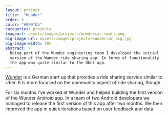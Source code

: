 ```yaml
---
layout: project
title:  "Wunder"
order: 5
color: "#009fbb"
categories: projects
imageurl: assets/images/projects/wundercar_small.png
big-image-url: assets/images/projects/wundercar_big.jpg
big-image-width: 70%
abstract: >
  Being part of the Wunder engineering team I developed the initial
  version of the Wunder ride sharing app. In terms of functionality
  the app was quite similar to the Uber app.
---
```

[Wunder](http://www.wunder.org/) is a German start up that provides a ride sharing service similar to Uber.
It is more focused on the community aspect of ride sharing, though.

For six months I've worked at Wunder and helped building the first version of the Wunder Android app.
In a team of two Android developers we managed to release the first version of this app
after two months. We then improved the app in quick iterations based on user feedback and data.
